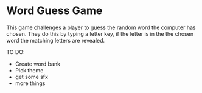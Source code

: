 # Word Guess Game
This game challenges a player to guess the random word the computer has chosen. They do this by typing a letter key, if the letter is in the the chosen word the matching letters are revealed.

TO DO:
- Create word bank
- Pick theme
- get some sfx
- more things
